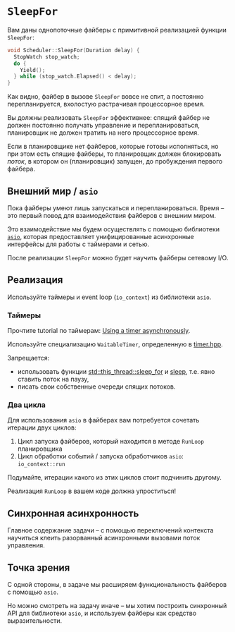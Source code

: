 # `SleepFor`

Вам даны однопоточные файберы с примитивной реализацией функции `SleepFor`:

```cpp
void Scheduler::SleepFor(Duration delay) {
  StopWatch stop_watch;
  do {
    Yield();
  } while (stop_watch.Elapsed() < delay);
}
````

Как видно, файбер в вызове `SleepFor` вовсе не спит, а постоянно перепланируется, вхолостую растрачивая процессорное время.

Вы должны реализовать `SleepFor` эффективнее: спящий файбер не должен постоянно получать управление и перепланироваться, планировщик не должен тратить на него процессорное время.

Если в планировщике нет файберов, которые готовы исполняться, но при этом есть спящие файберы, то планировщик должен блокировать _поток_, в котором он (планировщик) запущен, до пробуждения первого файбера.

## Внешний мир / `asio`

Пока файберы умеют лишь запускаться и перепланироваться. Время – это первый повод для взаимодействия файберов с внешним миром. 

Это взаимодействие мы будем осуществлять с помощью библиотеки [`asio`](https://think-async.com/Asio/asio-1.18.1/doc/asio/overview/rationale.html), которая предоставляет унифицированные асинхронные интерфейсы для работы с таймерами и сетью.

После реализации `SleepFor` можно будет научить файберы сетевому I/O.

## Реализация

Используйте таймеры и event loop (`io_context`) из библиотеки `asio`.

### Таймеры

Прочтите tutorial по таймерам:  [Using a timer asynchronously](http://think-async.com/Asio/asio-1.18.1/doc/asio/tutorial/tuttimer2.html).

Используйте специализацию `WaitableTimer`, определенную в [timer.hpp](/tasks/tinyfibers/sleep/runtime/timer.hpp).

Запрещается:
- использовать функции [std::this_thread::sleep_for](https://en.cppreference.com/w/cpp/thread/sleep_for) и [sleep](http://man7.org/linux/man-pages/man3/sleep.3.html), т.е. явно ставить поток на паузу,
- писать свои собственные очереди спящих потоков.

### Два цикла

Для использования `asio` в файберах вам потребуется сочетать итерации двух циклов:

1) Цикл запуска файберов, который находится в методе `RunLoop` планировщика
2) Цикл обработки событий / запуска обработчиков `asio`: `io_context::run`

Подумайте, итерации какого из этих циклов стоит подчинить другому.

Реализация `RunLoop` в вашем коде должна упроститься!

## Синхронная асинхронность

Главное содержание задачи – с помощью переключений контекста научиться клеить разорванный асинхронными вызовами поток управления. 

## Точка зрения

С одной стороны, в задаче мы расширяем функциональность файберов с помощью `asio`.

Но можно смотреть на задачу иначе – мы хотим построить синхронный API для библиотеки `asio`, и используем файберы как средство выразительности.
